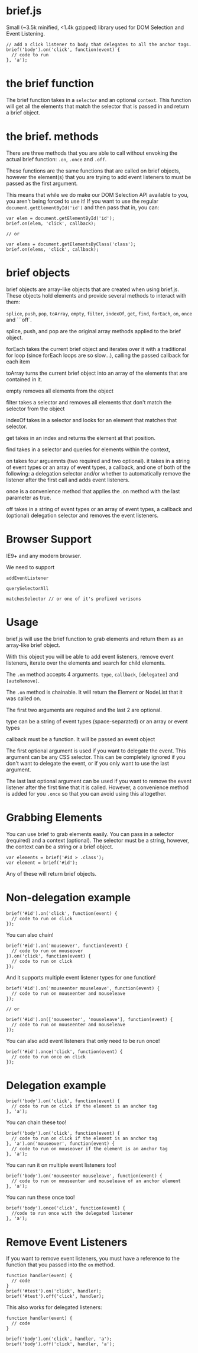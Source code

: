 brief.js
========

Small (~3.5k minified, <1.4k gzipped) library used for DOM Selection and Event Listening.

```
// add a click listener to body that delegates to all the anchor tags.
brief('body').on('click', function(event) {
  // code to run
}, 'a');
```

the brief function
==================

The brief function takes in a ```selector``` and an optional ```context```. This function will get all the elements that match the selector that is passed in and return a brief object.

the brief. methods
==================

There are three methods that you are able to call without envoking the actual brief function: ```.on```, ```.once``` and ```.off```.

These functions are the same functions that are called on brief objects, however the element(s) that you are trying to add event listeners to must be passed as the first argument.

This means that while we do make our DOM Selection API available to you, you aren't being forced to use it! If you want to use the regular ```document.getElementById('id')``` and then pass that in, you can:

```
var elem = document.getElementById('id');
brief.on(elem, 'click', callback);

// or

var elems = document.getElementsByClass('class');
brief.on(elems, 'click', callback);
```

brief objects
=============

brief objects are array-like objects that are created when using brief.js. These objects hold elements and provide several methods to interact with them:

```splice```, ```push```, ```pop```, ```toArray```, ```empty```, ```filter```, ```indexOf```, ```get```, ```find```, ```forEach```, ```on```, ```once``` and ```off`.

splice, push, and pop are the original array methods applied to the brief object.

forEach takes the current brief object and iterates over it with a traditional for loop (since forEach loops are so slow...), calling the passed callback for each item

toArray turns the current brief object into an array of the elements that are contained in it.

empty removes all elements from the object

filter takes a selector and removes all elements that don't match the selector from the object

indexOf takes in a selector and looks for an element that matches that selector.

get takes in an index and returns the element at that position.

find takes in a selector and queries for elements within the context,

on takes four arguemnts (two required and two optional). it takes in a string of event types or an array of event types, a callback, and one of both of the following: a delegation selector and/or whether to automatically remove the listener after the first call and adds event listeners.

once is a convenience method that applies the .on method with the last parameter as true.

off takes in a string of event types or an array of event types, a callback and (optional) delegation selector and removes the event listeners.


Browser Support
===============

IE9+ and any modern browser.

We need to support 

```
addEventListener
```

```
querySelectorAll
```

```
matchesSelector // or one of it's prefixed verisons
```


Usage
=====

brief.js will use the brief function to grab elements and return them as an array-like brief object.

With this object you will be able to add event listeners, remove event listeners, iterate over the elements and search for child elements.

The ```.on``` method accepts 4 arguments. ```type```, ```callback```, ```[delegatee]``` and ```[autoRemove]```.

The ```.on``` method is chainable. It will return the Element or NodeList that it was called on.

The first two arguments are required and the last 2 are optional.

type can be a string of event types (space-separated) or an array or event types

callback must be a function. It will be passed an event object

The first optional argument is used if you want to delegate the event. This argument can be any CSS selector. This can be completely ignored if you don't want to delegate the event, or if you only want to use the last argument.

The last last optional argument can be used if you want to remove the event listener after the first time that it is called. However, a convenience method is added for you ```.once``` so that you can avoid using this altogether.


Grabbing Elements
=================

You can use brief to grab elements easily. You can pass in a selector (required) and a context (optional). The selector must be a string, however, the context can be a string or a brief object.

```
var elements = brief('#id > .class');
var element = brief('#id');
```

Any of these will return brief objects.


Non-delegation example
======================

```
brief('#id').on('click', function(event) {
  // code to run on click
});
```

You can also chain!

```
brief('#id').on('mouseover', function(event) {
  // code to run on mouseover
}).on('click', function(event) {
  // code to run on click
});
```

And it supports multiple event listener types for one function!

```
brief('#id').on('mouseenter mouseleave', function(event) {
  // code to run on mouseenter and mouseleave
});

// or

brief('#id').on(['mouseenter', 'mouseleave'], function(event) {
  // code to run on mouseenter and mouseleave
});
```

You can also add event listeners that only need to be run once!

```
brief('#id').once('click', function(event) {
  // code to run once on click
});
```

Delegation example
==================

```
brief('body').on('click', function(event) {
  // code to run on click if the element is an anchor tag
}, 'a');
```

You can chain these too!

```
brief('body').on('click', function(event) {
  // code to run on click if the element is an anchor tag
}, 'a').on('mouseover', function(event) {
  // code to run on mouseover if the element is an anchor tag
}, 'a');
```

You can run it on multiple event listeners too!

```
brief('body').on('mouseenter mouseleave', function(event) {
  // code to run on mouseenter and mouseleave of an anchor element
}, 'a');
```

You can run these once too!

```
brief('body').once('click', function(event) {
  //code to run once with the delegated listener
}, 'a');
```

Remove Event Listeners
======================

If you want to remove event listeners, you must have a reference to the function that you passed into the ```on``` method.

```
function handler(event) {
  // code
}
brief('#test').on('click', handler);
brief('#test').off('click', handler);
```

This also works for delegated listeners:

```
function handler(event) {
  // code
}

brief('body').on('click', handler, 'a');
brief('body').off('click', handler, 'a');
```
